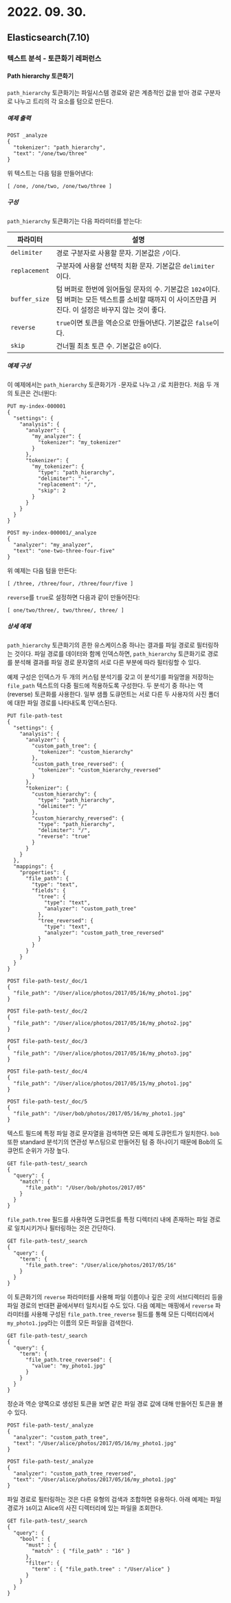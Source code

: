 # 2022. 09. 30.

## Elasticsearch(7.10)

### 텍스트 분석 - 토큰화기 레퍼런스

#### Path hierarchy 토큰화기

`path_hierarchy` 토큰화기는 파일시스템 경로와 같은 계층적인 값을 받아 경로 구분자로 나누고 트리의 각 요소를 텀으로 만든다.

##### 예제 출력

```http
POST _analyze
{
  "tokenizer": "path_hierarchy",
  "text": "/one/two/three"
}
```

위 텍스트는 다음 텀을 만들어낸다:

```
[ /one, /one/two, /one/two/three ]
```

##### 구성

`path_hierarchy` 토큰화기는 다음 파라미터를 받는다:

| 파라미터      | 설명                                                         |
| ------------- | ------------------------------------------------------------ |
| `delimiter`   | 경로 구분자로 사용할 문자. 기본값은 `/`이다.                 |
| `replacement` | 구분자에 사용할 선택적 치환 문자. 기본값은 `delimiter`이다.  |
| `buffer_size` | 텀 버퍼로 한번에 읽어들일 문자의 수. 기본값은 `1024`이다. 텀 버퍼는 모든 텍스트를 소비할 때까지 이 사이즈만큼 커진다. 이 설정은 바꾸지 않는 것이 좋다. |
| `reverse`     | `true`이면 토큰을 역순으로 만들어낸다. 기본값은 `false`이다. |
| `skip`        | 건너뛸 최초 토큰 수. 기본값은 `0`이다.                       |

##### 예제 구성

이 예제에서는 `path_hierarchy` 토큰화기가 `-`문자로 나누고 `/`로 치환한다. 처음 두 개의 토큰은 건너뛴다:

```http
PUT my-index-000001
{
  "settings": {
    "analysis": {
      "analyzer": {
        "my_analyzer": {
          "tokenizer": "my_tokenizer"
        }
      },
      "tokenizer": {
        "my_tokenizer": {
          "type": "path_hierarchy",
          "delimiter": "-",
          "replacement": "/",
          "skip": 2
        }
      }
    }
  }
}

POST my-index-000001/_analyze
{
  "analyzer": "my_analyzer",
  "text": "one-two-three-four-five"
}
```

위 예제는 다음 텀을 만든다:

```
[ /three, /three/four, /three/four/five ]
```

`reverse`를 `true`로 설정하면 다음과 같이 만들어진다:

```
[ one/two/three/, two/three/, three/ ]
```

##### 상세 예제

`path_hierarchy` 토큰화기의 흔한 유스케이스중 하나는 결과를 파일 경로로 필터링하는 것이다. 파일 경로를 데이터와 함께 인덱스하면, `path_hierarchy` 토큰화기로 경로를 분석해 결과를 파일 경로 문자열의 서로 다른 부분에 따라 필터링할 수 있다.

예제 구성은 인덱스가 두 개의 커스텀 분석기를 갖고 이 분석기를 파일명을 저장하는 `file_path` 텍스트의 다중 필드에 적용하도록 구성한다. 두 분석기 중 하나는 역(reverse) 토큰화를 사용한다. 일부 샘플 도큐먼트는 서로 다른 두 사용자의 사진 폴더에 대한 파일 경로를 나타내도록 인덱스된다.

```http
PUT file-path-test
{
  "settings": {
    "analysis": {
      "analyzer": {
        "custom_path_tree": {
          "tokenizer": "custom_hierarchy"
        },
        "custom_path_tree_reversed": {
          "tokenizer": "custom_hierarchy_reversed"
        }
      },
      "tokenizer": {
        "custom_hierarchy": {
          "type": "path_hierarchy",
          "delimiter": "/"
        },
        "custom_hierarchy_reversed": {
          "type": "path_hierarchy",
          "delimiter": "/",
          "reverse": "true"
        }
      }
    }
  },
  "mappings": {
    "properties": {
      "file_path": {
        "type": "text",
        "fields": {
          "tree": {
            "type": "text",
            "analyzer": "custom_path_tree"
          },
          "tree_reversed": {
            "type": "text",
            "analyzer": "custom_path_tree_reversed"
          }
        }
      }
    }
  }
}

POST file-path-test/_doc/1
{
  "file_path": "/User/alice/photos/2017/05/16/my_photo1.jpg"
}

POST file-path-test/_doc/2
{
  "file_path": "/User/alice/photos/2017/05/16/my_photo2.jpg"
}

POST file-path-test/_doc/3
{
  "file_path": "/User/alice/photos/2017/05/16/my_photo3.jpg"
}

POST file-path-test/_doc/4
{
  "file_path": "/User/alice/photos/2017/05/15/my_photo1.jpg"
}

POST file-path-test/_doc/5
{
  "file_path": "/User/bob/photos/2017/05/16/my_photo1.jpg"
}
```

텍스트 필드에 특정 파일 경로 문자열을 검색하면 모든 예제 도큐먼트가 일치한다. `bob` 또한 standard 분석기의 연관성 부스팅으로 만들어진 텀 중 하나이기 때문에 Bob의 도큐먼트 순위가 가장 높다.

```http
GET file-path-test/_search
{
  "query": {
    "match": {
      "file_path": "/User/bob/photos/2017/05"
    }
  }
}
```

`file_path.tree` 필드를 사용하면 도큐먼트를 특정 디렉터리 내에 존재하는 파일 경로로 일치시키거나 필터링하는 것은 간단하다.

```http
GET file-path-test/_search
{
  "query": {
    "term": {
      "file_path.tree": "/User/alice/photos/2017/05/16"
    }
  }
}
```

이 토큰화기의 `reverse` 파라미터를 사용해 파일 이름이나 깊은 곳의 서브디렉터리 등을 파일 경로의 반대편 끝에서부터 일치시킬 수도 있다. 다음 예제는 매핑에서 `reverse` 파라미터를 사용해 구성된 `file_path.tree_reverse` 필드를 통해 모든 디렉터리에서 `my_photo1.jpg`라는 이름의 모든 파일을 검색한다.

```http
GET file-path-test/_search
{
  "query": {
    "term": {
      "file_path.tree_reversed": {
        "value": "my_photo1.jpg"
      }
    }
  }
}
```

정순과 역순 양쪽으로 생성된 토큰을 보면 같은 파일 경로 값에 대해 만들어진 토큰을 볼 수 있다.

```http
POST file-path-test/_analyze
{
  "analyzer": "custom_path_tree",
  "text": "/User/alice/photos/2017/05/16/my_photo1.jpg"
}

POST file-path-test/_analyze
{
  "analyzer": "custom_path_tree_reversed",
  "text": "/User/alice/photos/2017/05/16/my_photo1.jpg"
}
```

파일 경로로 필터링하는 것은 다른 유형의 검색과 조합하면 유용하다. 아래 예제는 파일 경로가 `16`이고 Alice의 사진 디렉터리에 있는 파일을 조회한다.

```http
GET file-path-test/_search
{
  "query": {
    "bool" : {
      "must" : {
        "match" : { "file_path" : "16" }
      },
      "filter": {
        "term" : { "file_path.tree" : "/User/alice" }
      }
    }
  }
}
```





